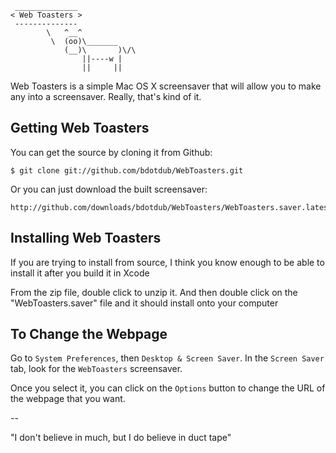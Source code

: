      ______________
    < Web Toasters >
     --------------
            \   ^__^
             \  (oo)\_______
                (__)\       )\/\
                    ||----w |
                    ||     ||

Web Toasters is a simple Mac OS X screensaver that will allow you to make any
into a screensaver. Really, that's kind of it.


Getting Web Toasters
--------------------

You can get the source by cloning it from Github:

    $ git clone git://github.com/bdotdub/WebToasters.git

Or you can just download the built screensaver:

    http://github.com/downloads/bdotdub/WebToasters/WebToasters.saver.latest.zip


Installing Web Toasters
-----------------------

If you are trying to install from source, I think you know enough to be able
to install it after you build it in Xcode

From the zip file, double click to unzip it. And then double click on the
"WebToasters.saver" file and it should install onto your computer


To Change the Webpage
---------------------

Go to `System Preferences`, then `Desktop & Screen Saver`. In the
`Screen Saver` tab, look for the `WebToasters` screensaver.

Once you select it, you can click on the `Options` button to change the URL of
the webpage that you want.


--

"I don't believe in much, but I do believe in duct tape"
